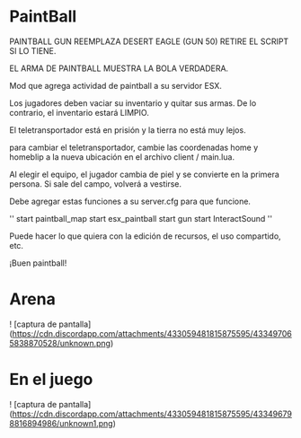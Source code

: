 # PaintBall

PAINTBALL GUN REEMPLAZA DESERT EAGLE (GUN 50) RETIRE EL SCRIPT SI LO TIENE.

EL ARMA DE PAINTBALL MUESTRA LA BOLA VERDADERA.

Mod que agrega actividad de paintball a su servidor ESX.

Los jugadores deben vaciar su inventario y quitar sus armas. De lo contrario, el inventario estará LIMPIO.

El teletransportador está en prisión y la tierra no está muy lejos.

para cambiar el teletransportador, cambie las coordenadas home y homeblip a la nueva ubicación en el archivo client / main.lua.

Al elegir el equipo, el jugador cambia de piel y se convierte en la primera persona. Si sale del campo, volverá a vestirse.

Debe agregar estas funciones a su server.cfg para que funcione.

''
start paintball_map
start esx_paintball
start gun
start InteractSound
''

Puede hacer lo que quiera con la edición de recursos, el uso compartido, etc.

¡Buen paintball!

# Arena
! [captura de pantalla] (https://cdn.discordapp.com/attachments/433059481815875595/433497065838870528/unknown.png)
# En el juego
! [captura de pantalla] (https://cdn.discordapp.com/attachments/433059481815875595/433496798816894986/unknown1.png)
